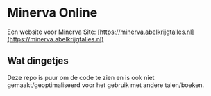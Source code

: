 # Minerva Online

Een website voor Minerva
Site: [https://minerva.abelkrijgtalles.nl](https://minerva.abelkrijgtalles.nl)

## Wat dingetjes
Deze repo is puur om de code te zien en is ook niet gemaakt/geoptimaliseerd voor het gebruik met andere talen/boeken.